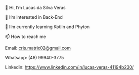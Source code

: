 👋 Hi, I’m Lucas da Silva Veras

👀 I’m interested in Back-End

🌱 I’m currently learning Kotlin and Phyton

📫 How to reach me

Email: cris.matrix02@gmail.com

Whatsapp: (48) 99940-3775

Linkedin: https://www.linkedin.com/in/lucas-veras-41194b230/
